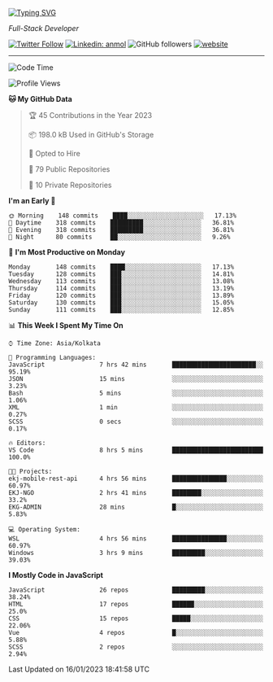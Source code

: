 [![Typing SVG](https://readme-typing-svg.herokuapp.com?lines=HI%2C+I'm+Tonal;I'm+a+Full+Stack+Developer)](https://git.io/typing-svg)

<p><em>Full-Stack Developer</em></p>

[![Twitter Follow](https://img.shields.io/twitter/follow/tonalmathew?style=flat)](https://twitter.com/intent/follow?screen_name=tonalmathew)
[![Linkedin: anmol](https://img.shields.io/badge/tonal-mathew?style=flat-square&logo=Linkedin&logoColor=white&link=https://www.linkedin.com/in/tonal-mathew/)](https://www.linkedin.com/in/tonal-mathew/)
![GitHub followers](https://img.shields.io/github/followers/tonalmathew?label=Follow&style=social)
[![website](https://img.shields.io/badge/Website-46a2f1.svg?&style=flat-square&logo=Google-Chrome&logoColor=white&link=http://tonalmathew.github.io/)](http://tonalmathew.github.io/)

---
<!--START_SECTION:waka-->
![Code Time](http://img.shields.io/badge/Code%20Time-891%20hrs%2023%20mins-blue)

![Profile Views](http://img.shields.io/badge/Profile%20Views-0-blue)

**🐱 My GitHub Data** 

> 🏆 45 Contributions in the Year 2023
 > 
> 📦 198.0 kB Used in GitHub's Storage 
 > 
> 💼 Opted to Hire
 > 
> 📜 79 Public Repositories 
 > 
> 🔑 10 Private Repositories  
 > 
**I'm an Early 🐤** 

```text
🌞 Morning    148 commits    ████░░░░░░░░░░░░░░░░░░░░░   17.13% 
🌆 Daytime    318 commits    █████████░░░░░░░░░░░░░░░░   36.81% 
🌃 Evening    318 commits    █████████░░░░░░░░░░░░░░░░   36.81% 
🌙 Night      80 commits     ██░░░░░░░░░░░░░░░░░░░░░░░   9.26%

```
📅 **I'm Most Productive on Monday** 

```text
Monday       148 commits    ████░░░░░░░░░░░░░░░░░░░░░   17.13% 
Tuesday      128 commits    ███░░░░░░░░░░░░░░░░░░░░░░   14.81% 
Wednesday    113 commits    ███░░░░░░░░░░░░░░░░░░░░░░   13.08% 
Thursday     114 commits    ███░░░░░░░░░░░░░░░░░░░░░░   13.19% 
Friday       120 commits    ███░░░░░░░░░░░░░░░░░░░░░░   13.89% 
Saturday     130 commits    ███░░░░░░░░░░░░░░░░░░░░░░   15.05% 
Sunday       111 commits    ███░░░░░░░░░░░░░░░░░░░░░░   12.85%

```


📊 **This Week I Spent My Time On** 

```text
⌚︎ Time Zone: Asia/Kolkata

💬 Programming Languages: 
JavaScript               7 hrs 42 mins       ███████████████████████░░   95.19% 
JSON                     15 mins             ░░░░░░░░░░░░░░░░░░░░░░░░░   3.23% 
Bash                     5 mins              ░░░░░░░░░░░░░░░░░░░░░░░░░   1.06% 
XML                      1 min               ░░░░░░░░░░░░░░░░░░░░░░░░░   0.27% 
SCSS                     0 secs              ░░░░░░░░░░░░░░░░░░░░░░░░░   0.17%

🔥 Editors: 
VS Code                  8 hrs 5 mins        █████████████████████████   100.0%

🐱‍💻 Projects: 
ekj-mobile-rest-api      4 hrs 56 mins       ███████████████░░░░░░░░░░   60.97% 
EKJ-NGO                  2 hrs 41 mins       ████████░░░░░░░░░░░░░░░░░   33.2% 
EKG-ADMIN                28 mins             █░░░░░░░░░░░░░░░░░░░░░░░░   5.83%

💻 Operating System: 
WSL                      4 hrs 56 mins       ███████████████░░░░░░░░░░   60.97% 
Windows                  3 hrs 9 mins        █████████░░░░░░░░░░░░░░░░   39.03%

```

**I Mostly Code in JavaScript** 

```text
JavaScript               26 repos            █████████░░░░░░░░░░░░░░░░   38.24% 
HTML                     17 repos            ██████░░░░░░░░░░░░░░░░░░░   25.0% 
CSS                      15 repos            █████░░░░░░░░░░░░░░░░░░░░   22.06% 
Vue                      4 repos             █░░░░░░░░░░░░░░░░░░░░░░░░   5.88% 
SCSS                     2 repos             ░░░░░░░░░░░░░░░░░░░░░░░░░   2.94%

```



 Last Updated on 16/01/2023 18:41:58 UTC
<!--END_SECTION:waka-->
